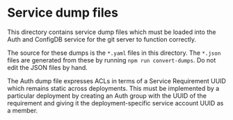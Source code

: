 # Service dump files

This directory contains service dump files which must be loaded into the
Auth and ConfigDB service for the git server to function correctly.

The source for these dumps is the `*.yaml` files in this directory. The
`*.json` files are generated from these by running `npm run
convert-dumps`. Do not edit the JSON files by hand.

The Auth dump file expresses ACLs in terms of a Service Requirement UUID
which remains static across deployments. This must be implemented by a
particular deployment by creating an Auth group with the UUID of the
requirement and giving it the deployment-specific service account UUID
as a member.
